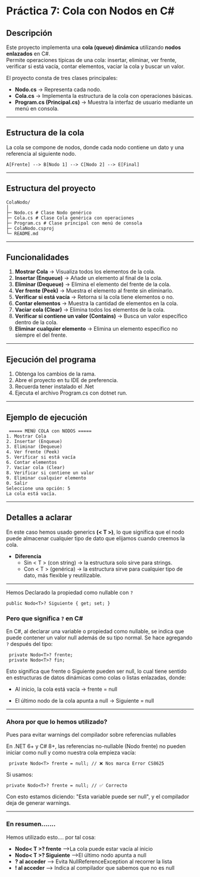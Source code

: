 # Práctica 7: Cola con Nodos en C#

## Descripción

Este proyecto implementa una **cola (queue) dinámica** utilizando **nodos enlazados** en C#.  
Permite operaciones típicas de una cola: insertar, eliminar, ver frente, verificar si está vacía, contar elementos, vaciar la cola y buscar un valor.


El proyecto consta de tres clases principales:
- **Nodo.cs** → Representa cada nodo.
- **Cola.cs** → Implementa la estructura de la cola con operaciones básicas.
- **Program.cs (Principal.cs)** → Muestra la interfaz de usuario mediante un menú en consola.



---

## Estructura de la cola

La cola se compone de nodos, donde cada nodo contiene un dato y una referencia al siguiente nodo.

```
A[Frente] --> B[Nodo 1] --> C[Nodo 2] --> E[Final]
```

---

## Estructura del proyecto

    ColaNodo/
    │
    ├─ Nodo.cs # Clase Nodo genérico
    ├─ Cola.cs # Clase Cola genérica con operaciones
    ├─ Program.cs # Clase principal con menú de consola
    ├─ ColaNodo.csproj
    └─ README.md

---

## Funcionalidades
1. **Mostrar Cola** → Visualiza todos los elementos de la cola.  
2. **Insertar (Enqueue)** → Añade un elemento al final de la cola.  
3. **Eliminar (Dequeue)** → Elimina el elemento del frente de la cola.  
4. **Ver frente (Peek)** → Muestra el elemento al frente sin eliminarlo.  
5. **Verificar si está vacía** → Retorna si la cola tiene elementos o no.  
6. **Contar elementos** → Muestra la cantidad de elementos en la cola.  
7. **Vaciar cola (Clear)** → Elimina todos los elementos de la cola.  
8. **Verificar si contiene un valor (Contains)** → Busca un valor específico dentro de la cola.  
9. **Eliminar cualquier elemento** → Elimina un elemento especifico no siempre el del frente.
---

## Ejecución del programa
1. Obtenga los cambios de la rama.
2. Abre el proyecto en tu IDE de preferencia.
3. Recuerda tener instalado el .Net
4. Ejecuta el archivo Program.cs con dotnet run.

---

## Ejemplo de ejecución
     ===== MENÚ COLA con NODOS =====
    1. Mostrar Cola
    2. Insertar (Enqueue)
    3. Eliminar (Dequeue)
    4. Ver frente (Peek)
    5. Verificar si está vacía
    6. Contar elementos
    7. Vaciar cola (Clear)
    8. Verificar si contiene un valor
    9. Eliminar cualquier elemento
    0. Salir
    Seleccione una opción: 5
    La cola está vacía.

---

## Detalles a aclarar

En este caso hemos usado generics **(< T >)**, lo que significa que el nodo puede almacenar cualquier tipo de dato que elijamos cuando creemos la cola.
- **Diferencia**
    - Sin < T > (con string) → la estructura solo sirve para strings.
    - Con < T > (genérica) → la estructura sirve para cualquier tipo de dato, más flexible y reutilizable.

---

Hemos Declarado la propiedad como nullable con `?`

    public Nodo<T>? Siguiente { get; set; }


### Pero que significa  `?` en C#

En C#, al declarar una variable o propiedad como nullable, se indica que puede contener un valor null además de su tipo normal. Se hace agregando `?` después del tipo:


     private Nodo<T>? frente;
     private Nodo<T>? fin;

Esto significa que frente o Siguiente pueden ser null, lo cual tiene sentido en estructuras de datos dinámicas como colas o listas enlazadas, donde:

- Al inicio, la cola está vacía → frente = null

- El último nodo de la cola apunta a null → Siguiente = null

---

### Ahora por que lo hemos utilizado?
Pues para evitar warnings del compilador sobre referencias nullables

En .NET 6+ y C# 8+, las referencias no-nullable (Nodo<T> frente) no pueden iniciar como null y como nuestra cola empieza vacía:

     private Nodo<T> frente = null; // ❌ Nos marca Error CS8625


Si usamos:

    private Nodo<T>? frente = null; // ✅ Correcto


Con esto estamos diciendo: "Esta variable puede ser null", y el compilador deja de generar warnings.

---

### En resumen.......

Hemos utilizado esto....  por tal cosa:

- **Nodo< T >? frente**	-->La cola puede estar vacía al inicio
- **Nodo< T >? Siguiente** -->El último nodo apunta a null
- **? al acceder** -->	Evita NullReferenceException al recorrer la lista
- **! al acceder** -->	Indica al compilador que sabemos que no es null